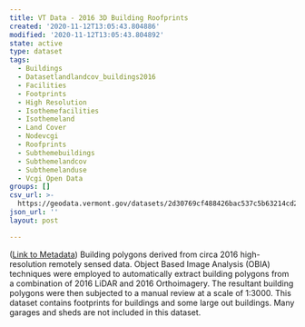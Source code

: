 ```yaml
---
title: VT Data - 2016 3D Building Roofprints
created: '2020-11-12T13:05:43.804886'
modified: '2020-11-12T13:05:43.804892'
state: active
type: dataset
tags:
  - Buildings
  - Datasetlandlandcov_buildings2016
  - Facilities
  - Footprints
  - High Resolution
  - Isothemefacilities
  - Isothemeland
  - Land Cover
  - Nodevcgi
  - Roofprints
  - Subthemebuildings
  - Subthemelandcov
  - Subthemelanduse
  - Vcgi Open Data
groups: []
csv_url: >-
  https://geodata.vermont.gov/datasets/2d30769cf488426bac537c5b63214cd2_18.csv?outSR=%7B%22latestWkid%22%3A32145%2C%22wkid%22%3A32145%7D
json_url: ''
layout: post

---
```

(<a href='http://maps.vcgi.vermont.gov/gisdata/metadata/LandLandcov_Buildings2016.htm' target='_blank'>Link to Metadata</a>) Building polygons derived from circa 2016 high-resolution remotely sensed data. Object Based Image Analysis (OBIA) techniques were employed to automatically extract building polygons from a combination of 2016 LiDAR and 2016 Orthoimagery. The resultant building polygons were then subjected to a manual review at a scale of 1:3000. This dataset contains footprints for buildings and some large out buildings. Many garages and sheds are not included in this dataset.
